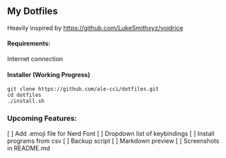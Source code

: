 ## My Dotfiles
Heavily inspired by https://github.com/LukeSmithxyz/voidrice

#### Requirements:
Internet connection

#### Installer (Working Progress)
```
git clone https://github.com/ale-cci/dotfiles.git
cd dotfiles
./install.sh
```

### Upcoming Features:
[ ] Add .emoji file for Nerd Font
[ ] Dropdown list of keybindings
[ ] Install programs from csv
[ ] Backup script
[ ] Markdown preview
[ ] Screenshots in README.md
